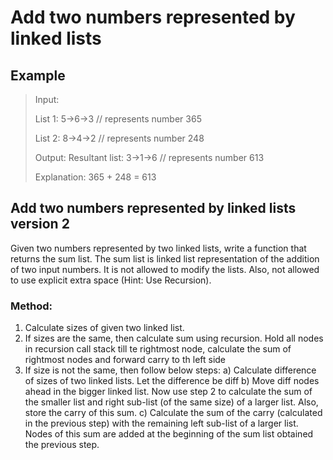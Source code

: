 # Add two numbers represented by linked lists
## Example
> Input:
> 
> List 1: 5->6->3 // represents number 365 
>
> List 2: 8->4->2  // represents number 248 
> 
> Output: Resultant list: 3->1->6 // represents number 613 
> 
> Explanation: 365 + 248 = 613

## Add two numbers represented by linked lists version 2
Given two numbers represented by two linked lists, write a function that returns the sum list. The sum list is linked list representation of the addition of two input numbers. It is not allowed to modify the lists. Also, not allowed to use explicit extra space (Hint: Use Recursion).

### Method:
1. Calculate sizes of given two linked list.
2. If sizes are the same, then calculate sum using recursion. Hold all nodes in recursion call stack till te rightmost node, calculate the sum of rightmost nodes and forward carry to th left side
3. If size is not the same, then follow below steps:
 a) Calculate difference of sizes of two linked lists. Let the difference be diff 
 b) Move diff nodes ahead in the bigger linked list. Now use step 2 to calculate the sum of the smaller list and right sub-list (of the same size) of a larger list. Also, store the carry of this sum. 
 c) Calculate the sum of the carry (calculated in the previous step) with the remaining left sub-list of a larger list. Nodes of this sum are added at the beginning of the sum list obtained the previous step.
 
